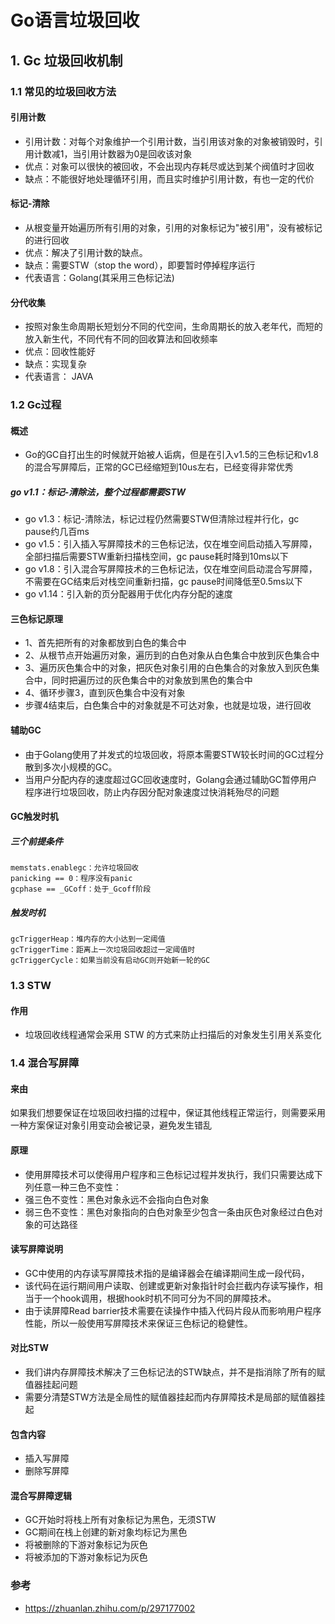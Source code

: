 Go语言垃圾回收
==

## 1. Gc 垃圾回收机制

### 1.1 常见的垃圾回收方法

#### 引用计数
- 引用计数：对每个对象维护一个引用计数，当引用该对象的对象被销毁时，引用计数减1，当引用计数器为0是回收该对象
- 优点：对象可以很快的被回收，不会出现内存耗尽或达到某个阀值时才回收
- 缺点：不能很好地处理循环引用，而且实时维护引用计数，有也一定的代价

#### 标记-清除
- 从根变量开始遍历所有引用的对象，引用的对象标记为"被引用"，没有被标记的进行回收
- 优点：解决了引用计数的缺点。
- 缺点：需要STW（stop the word），即要暂时停掉程序运行
- 代表语言：Golang(其采用三色标记法)

#### 分代收集
- 按照对象生命周期长短划分不同的代空间，生命周期长的放入老年代，而短的放入新生代，不同代有不同的回收算法和回收频率
- 优点：回收性能好
- 缺点：实现复杂
- 代表语言： JAVA


### 1.2 Gc过程

#### 概述
- Go的GC自打出生的时候就开始被人诟病，但是在引入v1.5的三色标记和v1.8的混合写屏障后，正常的GC已经缩短到10us左右，已经变得非常优秀

##### go v1.1：标记-清除法，整个过程都需要STW
- go v1.3：标记-清除法，标记过程仍然需要STW但清除过程并行化，gc pause约几百ms
- go v1.5：引入插入写屏障技术的三色标记法，仅在堆空间启动插入写屏障，全部扫描后需要STW重新扫描栈空间，gc pause耗时降到10ms以下
- go v1.8：引入混合写屏障技术的三色标记法，仅在堆空间启动混合写屏障，不需要在GC结束后对栈空间重新扫描，gc pause时间降低至0.5ms以下
- go v1.14：引入新的页分配器用于优化内存分配的速度

#### 三色标记原理
- 1、首先把所有的对象都放到白色的集合中
- 2、从根节点开始遍历对象，遍历到的白色对象从白色集合中放到灰色集合中
- 3、遍历灰色集合中的对象，把灰色对象引用的白色集合的对象放入到灰色集合中，同时把遍历过的灰色集合中的对象放到黑色的集合中
- 4、循环步骤3，直到灰色集合中没有对象
- 步骤4结束后，白色集合中的对象就是不可达对象，也就是垃圾，进行回收

#### 辅助GC
- 由于Golang使用了并发式的垃圾回收，将原本需要STW较长时间的GC过程分散到多次小规模的GC。
- 当用户分配内存的速度超过GC回收速度时，Golang会通过辅助GC暂停用户程序进行垃圾回收，防止内存因分配对象速度过快消耗殆尽的问题

#### GC触发时机

##### 三个前提条件
```
memstats.enablegc：允许垃圾回收
panicking == 0：程序没有panic
gcphase == _GCoff：处于_Gcoff阶段
```

##### 触发时机
```
gcTriggerHeap：堆内存的大小达到一定阈值
gcTriggerTime：距离上一次垃圾回收超过一定阈值时
gcTriggerCycle：如果当前没有启动GC则开始新一轮的GC
```

### 1.3 STW

#### 作用
- 垃圾回收线程通常会采用 STW 的方式来防止扫描后的对象发生引用关系变化

### 1.4 混合写屏障

#### 来由
如果我们想要保证在垃圾回收扫描的过程中，保证其他线程正常运行，则需要采用一种方案保证对象引用变动会被记录，避免发生错乱

#### 原理
- 使用屏障技术可以使得用户程序和三色标记过程并发执行，我们只需要达成下列任意一种三色不变性：
- 强三色不变性：黑色对象永远不会指向白色对象
- 弱三色不变性：黑色对象指向的白色对象至少包含一条由灰色对象经过白色对象的可达路径

#### 读写屏障说明
- GC中使用的内存读写屏障技术指的是编译器会在编译期间生成一段代码，
- 该代码在运行期间用户读取、创建或更新对象指针时会拦截内存读写操作，相当于一个hook调用，根据hook时机不同可分为不同的屏障技术。
- 由于读屏障Read barrier技术需要在读操作中插入代码片段从而影响用户程序性能，所以一般使用写屏障技术来保证三色标记的稳健性。

#### 对比STW
- 我们讲内存屏障技术解决了三色标记法的STW缺点，并不是指消除了所有的赋值器挂起问题
- 需要分清楚STW方法是全局性的赋值器挂起而内存屏障技术是局部的赋值器挂起

#### 包含内容
- 插入写屏障
- 删除写屏障

#### 混合写屏障逻辑
- GC开始时将栈上所有对象标记为黑色，无须STW
- GC期间在栈上创建的新对象均标记为黑色
- 将被删除的下游对象标记为灰色
- 将被添加的下游对象标记为灰色

### 参考
- https://zhuanlan.zhihu.com/p/297177002